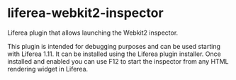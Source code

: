 # liferea-webkit2-inspector

Liferea plugin that allows launching the Webkit2 inspector. 

This plugin is intended for debugging purposes and can be used starting with Liferea 1.11. It can be installed using the Liferea plugin installer. Once installed and enabled you can use F12 to start the inspector from any HTML rendering widget in Liferea.
